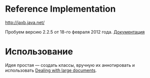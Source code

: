 # Reference Implementation #
http://jaxb.java.net/

Пробуем версию 2.2.5 от 18-го февраля 2012 года.
[Документация](http://jaxb.java.net/2.2.5/docs/)

# Использование #

Идея простая — создать классы, вручную их аннотировать и использовать [Dealing with large documents](http://jaxb.java.net/2.2.5/docs/ch03.html#unmarshalling-dealing-with-large-documents).